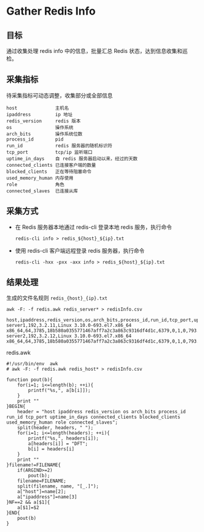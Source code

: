 # Gather Redis Info

## 目标

通过收集处理 redis info 中的信息，批量汇总 Redis 状态，达到信息收集和巡检。

## 采集指标

待采集指标可动态调整，收集部分或全部信息

```
host              主机名
ipaddress         ip 地址
redis_version     redis 版本
os                操作系统
arch_bits         操作系统位数
process_id        pid
run_id            redis 服务器的随机标识符
tcp_port          tcp/ip 监听端口
uptime_in_days    自 redis 服务器启动以来，经过的天数
connected_clients 已连接客户端的数量
blocked_clients   正在等待阻塞命令
used_memory_human 内存使用
role              角色
connected_slaves  已连接从库
```

## 采集方式

- 在 Redis 服务器本地通过 redis-cli 登录本地 redis 服务，执行命令

  ```
  redis-cli info > redis_${host}_${ip}.txt
  ```

- 使用 redis-cli 客户端远程登录 redis 服务器，执行命令

  ```
  redis-cli -hxx -pxx -axx info > redis_${host}_${ip}.txt
  ```

## 结果处理

生成的文件名规则 `redis_{host}_{ip}.txt`

```
awk -F: -f redis.awk redis_server* > redisInfo.csv
```

```
host,ipaddress,redis_version,os,arch_bits,process_id,run_id,tcp_port,uptime_in_days,connected_clients,blocked_clients,used_memory_human,role,connected_slaves,
server1,192,3.2.11,Linux 3.10.0-693.el7.x86_64 x86_64,64,3785,18b580a0355771467aff7a2c3a863c9316df4d1c,6379,0,1,0,793.21K,master,0,
server2,192,3.2.12,Linux 3.10.0-693.el7.x86_64 x86_64,64,3785,18b580a0355771467aff7a2c3a863c9316df4d1c,6379,0,1,0,793.21K,master,0,
```

redis.awk

```
#!/usr/bin/env  awk
# awk -F: -f redis.awk redis_host* > redisInfo.csv

function pout(b){
    for(i=1; i<=length(b); ++i){
        printf("%s,", a[b[i]]);
    }
    print ""
}BEGIN{
    header = "host ipaddress redis_version os arch_bits process_id run_id tcp_port uptime_in_days connected_clients blocked_clients used_memory_human role connected_slaves";
    split(header, headers, " ");
    for(i=1; i<=length(headers); ++i){
        printf("%s,", headers[i]);
        a[headers[i]] = "DFT";
        b[i] = headers[i]
    }
    print ""
}filename!=FILENAME{
    if(ARGIND>=2)
        pout(b);
    filename=FILENAME;
    split(filename, name, "[_.]");
    a["host"]=name[2];
    a["ipaddress"]=name[3]
}NF==2 && a[$1]{
    a[$1]=$2
}END{
    pout(b)
}

```
